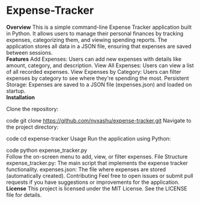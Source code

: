 # Expense-Tracker

**Overview**
This is a simple command-line Expense Tracker application built in Python. It allows users to manage their personal finances by tracking expenses, categorizing them, and viewing spending reports. The application stores all data in a JSON file, ensuring that expenses are saved between sessions.
<br>
**Features**
Add Expenses: Users can add new expenses with details like amount, category, and description.
View All Expenses: Users can view a list of all recorded expenses.
View Expenses by Category: Users can filter expenses by category to see where they're spending the most.
Persistent Storage: Expenses are saved to a JSON file (expenses.json) and loaded on startup.
<br>
**Installation**

Clone the repository:

 code
git clone https://github.com/nyxashu/expense-tracker.git
Navigate to the project directory:

 code
cd expense-tracker
Usage
Run the application using Python:

 code
python expense_tracker.py
<br>
Follow the on-screen menu to add, view, or filter expenses.
File Structure
expense_tracker.py: The main script that implements the expense tracker functionality.
expenses.json: The file where expenses are stored (automatically created).
Contributing
Feel free to open issues or submit pull requests if you have suggestions or improvements for the application.
<br>
**License**
This project is licensed under the MIT License. See the LICENSE file for details.
